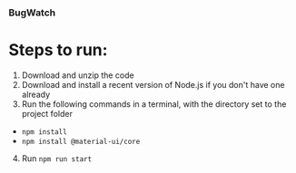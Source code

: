 ### BugWatch

# Steps to run:
1. Download and unzip the code</li>
2. Download and install a recent version of Node.js if you don't have one already
3. Run the following commands in a terminal, with the directory set to the project folder
  - `npm install`
  - `npm install @material-ui/core`
4. Run `npm run start`
